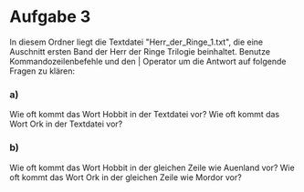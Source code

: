 # Aufgabe 3

In diesem Ordner liegt die Textdatei "Herr_der_Ringe_1.txt", die eine Auschnitt ersten Band der Herr der Ringe Trilogie beinhaltet.
Benutze Kommandozeilenbefehle und den \| Operator um die Antwort auf folgende Fragen zu klären:

### a)
Wie oft kommt das Wort Hobbit in der Textdatei vor?
Wie oft kommt das Wort Ork in der Textdatei vor?

### b) 
Wie oft kommt das Wort Hobbit in der gleichen Zeile wie Auenland vor?
Wie oft kommt das Wort Ork in der gleichen Zeile wie Mordor vor?


